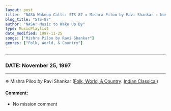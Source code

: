 ```yaml
---
layout: post
title:  "NASA Wakeup Calls: STS-87 ✵ Mishra Piloo by Ravi Shankar ✧ November 25, 1997"
blog_title: "STS-87"
author: "NASA: Music to Wake Up By"
type: MusicPlaylist
date_modified: 1997-11-25
songs: ["Mishra Piloo by Ravi Shankar"]
genres: ["Folk, World, & Country"]
---
```


----
### DATE: November 25, 1997
----
✵ Mishra Piloo *by* Ravi Shankar ([Folk, World, & Country](https://www.discogs.com/genre/Folk%2C%20World%2C%20%26%20Country): [Indian Classical](https://www.discogs.com/style/Indian%20Classical)) <a target="blank_" href="https://www.discogs.com/Ravi-Shankar-Raga-Nata-Bhairav-Raga-Mishra-Piloo/release/11874855">
    <i class="fas fa-compact-disc"
       title="Discogs entry for this song"
       alt="Discogs entry for this song"
       style="font-size: 1.1em;"></i></a>
    

#### Comment:
* No mission comment



<br/>
<center>
	<a target="_blank"
	   href="https://twitter.com/intent/tweet?hashtags=Space,NASA,Playlist,NASAWakeupCalls,SpaceProgram&text=🚀 {{ page.author}}, '{{ page.songs.first }}' {{ page.title }}, {{ page.date | date: '%B %d, %Y' }}, {{ site.url }}{{ page.url }}&via=nasawakeupcalls"><i class="fab fa-twitter" title="Tweet this page" alt="Tweet this page" style="font-size: 1.3em;"></i></a>
	&nbsp; 	<i class="fas fa-user-astronaut" style="font-size: 1.5em;"></i> &nbsp;
    <a id="custom_amazon_link"
       type="amzn" search="#"
       category="popular music">
    <i class="fab fa-amazon" style="font-size: 1.3em;"></i></a>
</center>

<!-- Randomly resolve an individual entry from a song array -->
<script src="/assets/javascript/seedrandom.min.js"></script>
<script>
  var wake_me_up = ["Mishra Piloo by Ravi Shankar"];
  var prng = new Math.seedrandom();
  function randomSong() {
    song = wake_me_up[Math.floor(Math.random() * wake_me_up.length)];
    var amazon_link = document.getElementById("custom_amazon_link");
    amazon_link.setAttribute("search", song);
  }
  window.onload = randomSong();
</script>
